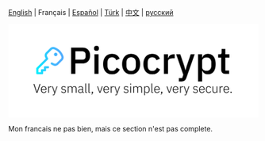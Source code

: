 <p><a href="https://github.com/HACKERALERT/Picocrypt">English</a> | Français | <a href="/translations/spanish.md">Español</a> | <a href="/translations/turkish.md">Türk</a> | <a href="/translations/chinese.md">中文</a> | <a href="/translations/russian.md">русский</a></p>
<p align="center"><img align="center" src="/images/Picocrypt.svg" width="512" alt="Picocrypt"></p>

Mon francais ne pas bien, mais ce section n'est pas complete.
